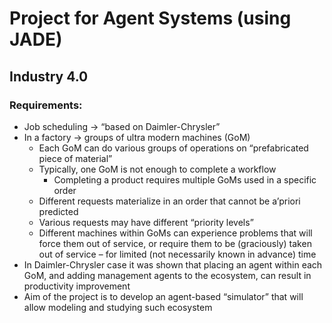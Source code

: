 # Project for Agent Systems (using JADE)

## Industry 4.0

### Requirements:
* Job scheduling → “based on Daimler-Chrysler”
* In a factory → groups of ultra modern machines (GoM)
  * Each GoM can do various groups of operations on “prefabricated piece of material”
  * Typically, one GoM is not enough to complete a workflow
    * Completing a product requires multiple GoMs used in a specific order
  * Different requests materialize in an order that cannot be a’priori predicted
  * Various requests may have different “priority levels”
  * Different machines within GoMs can experience problems that will force them out of service, or require them to be (graciously) taken out of service – for limited (not necessarily known in advance) time
* In Daimler-Chrysler case it was shown that placing an agent within each GoM, and adding management agents to the ecosystem, can result in productivity improvement
* Aim of the project is to develop an agent-based “simulator” that will allow modeling and studying such ecosystem
